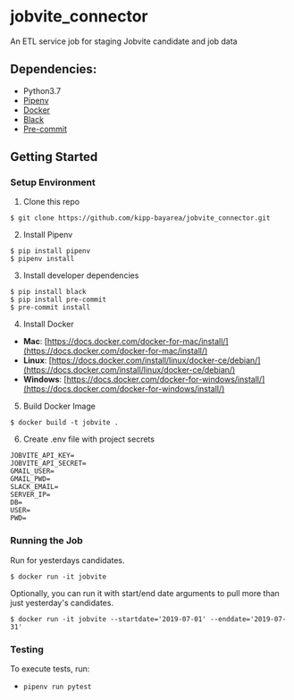 # jobvite_connector
An ETL service job for staging Jobvite candidate and job data

## Dependencies:

* Python3.7
* [Pipenv](https://pipenv.readthedocs.io/en/latest/)
* [Docker](https://www.docker.com/)
* [Black](https://github.com/ambv/black)
* [Pre-commit](https://pre-commit.com/)

## Getting Started

### Setup Environment

1. Clone this repo

```
$ git clone https://github.com/kipp-bayarea/jobvite_connector.git
```

2. Install Pipenv

```
$ pip install pipenv
$ pipenv install
```

3. Install developer dependencies

```
$ pip install black
$ pip install pre-commit
$ pre-commit install
```

4. Install Docker

* **Mac**: [https://docs.docker.com/docker-for-mac/install/](https://docs.docker.com/docker-for-mac/install/)
* **Linux**: [https://docs.docker.com/install/linux/docker-ce/debian/](https://docs.docker.com/install/linux/docker-ce/debian/)
* **Windows**: [https://docs.docker.com/docker-for-windows/install/](https://docs.docker.com/docker-for-windows/install/)

5. Build Docker Image

```
$ docker build -t jobvite .
```

6. Create .env file with project secrets

```
JOBVITE_API_KEY=
JOBVITE_API_SECRET=
GMAIL_USER=
GMAIL_PWD=
SLACK_EMAIL=
SERVER_IP=
DB=
USER=
PWD=
```

### Running the Job

Run for yesterdays candidates.

```
$ docker run -it jobvite 
```

Optionally, you can run it with start/end date arguments to pull more than just yesterday's candidates.
```
$ docker run -it jobvite --startdate='2019-07-01' --enddate='2019-07-31'
```


### Testing

To execute tests, run:
* `pipenv run pytest`

